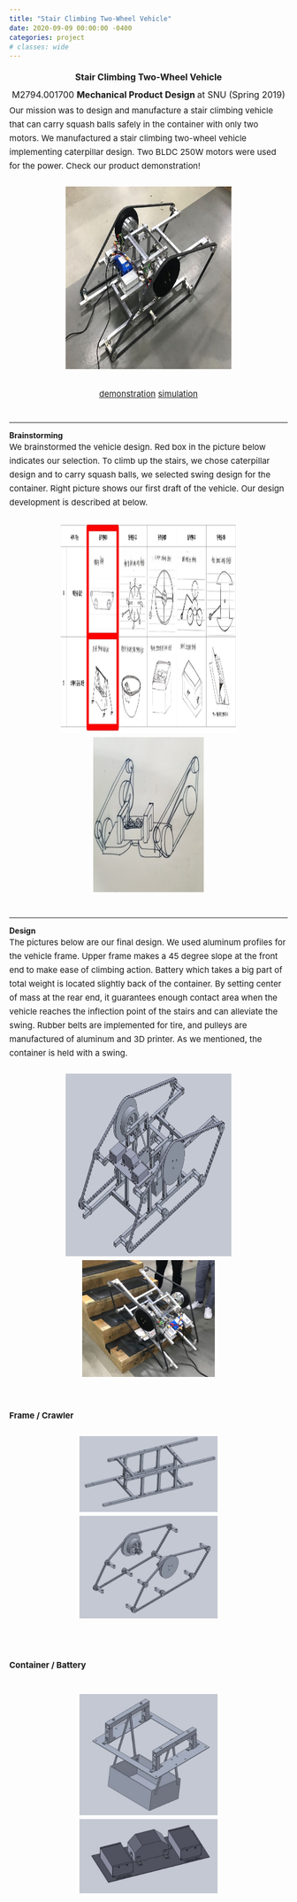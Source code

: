 ```yaml
---
title: "Stair Climbing Two-Wheel Vehicle"
date: 2020-09-09 00:00:00 -0400
categories: project
# classes: wide
---
```


<div style="font-size: medium; line-height: 2em;">
<center><strong> Stair Climbing Two-Wheel Vehicle </strong> <br>
  M2794.001700 <strong> Mechanical Product Design </strong> at SNU (Spring 2019)<br> </center>
</div>

<div style="font-size: 15px; line-height: 25px;">
Our mission was to design and manufacture a stair climbing vehicle that can carry squash balls safely in the container with only two motors. We manufactured a stair climbing two-wheel vehicle implementing caterpillar design. Two BLDC 250W motors were used for the power. Check our product demonstration! <br>
<br> <center><img src="/assets/images/stairclimb.JPG" border="0" width="300" height="330"/> </center>
<br> <center> <a href="https://youtu.be/zbO6nPRZ41U" target="_blank">demonstration</a>  <a href="https://youtu.be/o7WLumbu6R0" target="_blank">simulation</a> </center>  
<br>
  
</div>

<hr class="one">
<strong> Brainstorming </strong><br>

<div style="font-size: 15px; line-height: 25px;"> 
We brainstormed the vehicle design. Red box in the picture below indicates our selection. To climb up the stairs, we chose caterpillar design and to carry squash balls, we selected swing design for the container. Right picture shows our first draft of the vehicle. Our design development is described at below. <br><br>
<center><img src="/assets/images/brainstorming1.JPG" border="0" width="320" height="380"/> <img src="/assets/images/brainstorming2.jpg" border="0" width="200" height="280"/></center>
<br>
</div>

<hr class="one">
<strong> Design </strong><br>
<div style="font-size: 15px; line-height: 25px;"> 
The pictures below are our final design. We used aluminum profiles for the vehicle frame. Upper frame makes a 45 degree slope at the front end to make ease of climbing action. Battery which takes a big part of total weight is located slightly back of the container. By setting center of mass at the rear end, it guarantees enough contact area when the vehicle reaches the inflection point of the stairs and can alleviate the swing. Rubber belts are implemented for tire, and pulleys are manufactured of aluminum and 3D printer. As we mentioned, the container is held with a swing. <br><br>
  
<center><img src="/assets/images/stairclimbing.jpg" border="0" width="300" height="330"/> <img src="/assets/images/stairclimb2.JPG" border="0" width="240"/></center>
<br>

<br>
<strong> Frame / Crawler</strong> <br><br>
<center> <img src="/assets/images/frame.jpg" border="0" width="250"/> <img src="/assets/images/crawler.jpg" border="0" width="250"/></center>
<br><br>

<strong> Container / Battery </strong> <br><br>
<center> <img src="/assets/images/container.jpg" border="0"  width="250"/>  <img src="/assets/images/battery.jpg" border="0" width="250"/>  </center>
<br><br>

</div>
